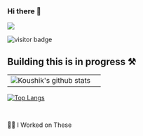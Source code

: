 ### Hi there 👋

![](https://komarev.com/ghpvc/?username=Koushikon)

![visitor badge](https://visitor-badge.glitch.me/badge?page_id=Koushikon.visitor-badge)

## Building this is in progress ⚒

|  |  |
| --- | --- |
| ![Koushik's github stats](https://github-readme-stats.vercel.app/api?username=Koushikon&show_icons=true) |  |

<!-- ![Streak Badge](https://github-readme-streak-stats.herokuapp.com/?user=Koushik&theme=jolly) -->

[![Top Langs](https://github-readme-stats.vercel.app/api/top-langs/?username=Koushikon&layout=compact&hide=css,qmake,makefile&langs_count=10)](https://github.com/Koushikon)

<br/>

👷‍♀️ I Worked on These

<!--
**Koushikask/Koushikask** is a ✨ _special_ ✨ repository because its `README.md` (this file) appears on your GitHub profile.

Here are some ideas to get you started:

- 🔭 I’m currently working on ...
- 🌱 I’m currently learning ...
- 👯 I’m looking to collaborate on ...
- 🤔 I’m looking for help with ...
- 💬 Ask me about ...
- 📫 How to reach me: ...
- 😄 Pronouns: ...
- ⚡ Fun fact: ...
-->
